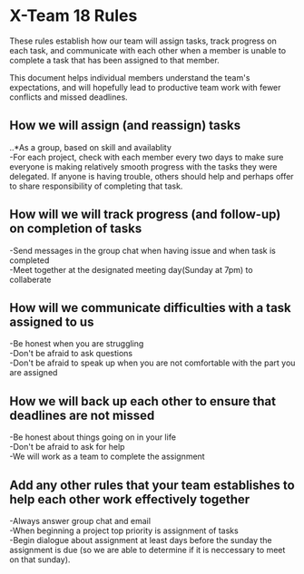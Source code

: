 # X-Team 18 Rules

These rules establish how our team will assign tasks,
track progress on each task, and communicate with each other 
when a member is unable to complete a task that has been assigned to that member.

This document helps individual members understand the team's expectations,
and will hopefully lead to productive team work with fewer conflicts
and missed deadlines.

## How we will assign (and reassign) tasks
..*As a group, based on skill and availablity</br>
  -For each project, check with each member every two days to make sure everyone is making relatively smooth progress with the tasks they      were delegated. If anyone is having trouble, others should help and perhaps offer to share responsibility of completing that task.</br> 


## How will we will track progress (and follow-up) on completion of tasks
  -Send messages in the group chat when having issue and when task is completed</br>
  -Meet together at the designated meeting day(Sunday at 7pm) to collaberate</br>

## How will we communicate difficulties with a task assigned to us
  -Be honest when you are struggling</br>
  -Don't be afraid to ask questions</br>
  -Don't be afraid to speak up when you are not comfortable with the part you are assigned</br>


## How we will back up each other to ensure that deadlines are not missed
  -Be honest about things going on in your life</br>
  -Don't be afraid to ask for help</br>
  -We will work as a team to complete the assignment</br>


## Add any other rules that your team establishes to help each other work effectively together
  -Always answer group chat and email</br>
  -When beginning a project top priority is assignment of tasks</br>
  -Begin dialogue about assignment at least days before the sunday the assignment is due (so we are able to determine if it is neccessary to meet on that sunday).


